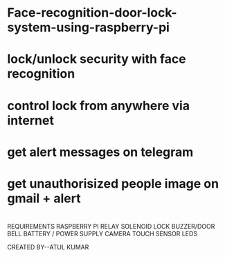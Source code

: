 # Face-recognition-door-lock-system-using-raspberry-pi
# lock/unlock security with face recognition
# control lock from anywhere via internet
# get alert messages on telegram
# get unauthorisized people image on gmail + alert 
# 

REQUIREMENTS
 RASPBERRY PI
 RELAY 
 SOLENOID LOCK
 BUZZER/DOOR BELL
 BATTERY / POWER SUPPLY
 CAMERA
 TOUCH SENSOR
 LEDS
 



CREATED BY--ATUL KUMAR
